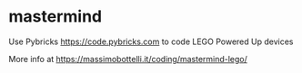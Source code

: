 # mastermind

Use Pybricks https://code.pybricks.com to code LEGO Powered Up devices

More info at https://massimobottelli.it/coding/mastermind-lego/
